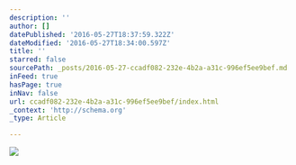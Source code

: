 ```yaml
---
description: ''
author: []
datePublished: '2016-05-27T18:37:59.322Z'
dateModified: '2016-05-27T18:34:00.597Z'
title: ''
starred: false
sourcePath: _posts/2016-05-27-ccadf082-232e-4b2a-a31c-996ef5ee9bef.md
inFeed: true
hasPage: true
inNav: false
url: ccadf082-232e-4b2a-a31c-996ef5ee9bef/index.html
_context: 'http://schema.org'
_type: Article

---
```

![](https://the-grid-user-content.s3-us-west-2.amazonaws.com/d3d79684-804e-4f31-a522-60f72db138df.jpg)